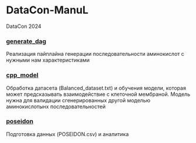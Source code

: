 # DataCon-ManuL
DataCon 2024
### [generate_dag](https://github.com/ChS23/DataCon-ManuL/tree/main/generate_dag)
Реализация пайплайна генерации последовательности аминокислот с нужными нам характеристиками
### [cpp_model](https://github.com/ChS23/DataCon-ManuL/tree/main/cpp_model)
Обработка датасета (Balanced_dataset.txt) и обучения модели, которая может предсказывать взаимодействие с клеточной мембраной. Модель нужна для валидации сгенерированных другой моделью аминокислотынх последовательностей
### [poseidon](https://github.com/ChS23/DataCon-ManuL/tree/main/poseidon)
Подготовка данных (POSEIDON.csv) и аналитика
